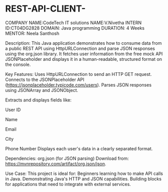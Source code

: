 # REST-API-CLIENT-

COMPANY NAME:CodeTech IT solutions 
NAME:V.Nivetha  INTERN ID:CT04DG2828
DOMAIN: Java programming  DURATION: 4 Weeks MENTOR: Neela Santhosh


Description:
This Java application demonstrates how to consume data from a public REST API using HttpURLConnection and parse JSON responses using the org.json library. It fetches user information from the free mock API JSONPlaceholder and displays it in a human-readable, structured format on the console.

Key Features:
Uses HttpURLConnection to send an HTTP GET request.
Connects to the JSONPlaceholder API (https://jsonplaceholder.typicode.com/users).
Parses JSON responses using JSONArray and JSONObject.

Extracts and displays fields like:

User ID

Name

Email

City

Phone Number
Displays each user's data in a clearly separated format.

Dependencies:
org.json (for JSON parsing)
Download from: https://mvnrepository.com/artifact/org.json/json.

Use Case:
This project is ideal for:
Beginners learning how to make API calls in Java.
Demonstrating Java's HTTP and JSON capabilities.
Building blocks for applications that need to integrate with external services.


